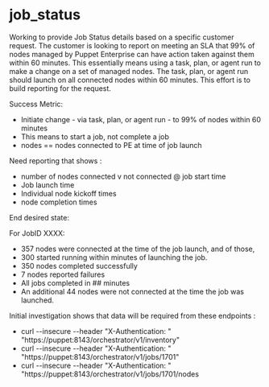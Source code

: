 # job_status

Working to provide Job Status details based on a specific customer request. The customer is looking to report on meeting an SLA that 99% of nodes managed by Puppet Enterprise can have action taken against them within 60 minutes.  This essentially means using a task, plan, or agent run to make a change on a set of managed nodes.  The task, plan, or agent run should launch on all connected nodes within 60 minutes.  This effort is to build reporting for the request.

Success Metric:

- Initiate change - via task, plan, or agent run - to 99% of nodes within 60 minutes
- This means to start a job, not complete a job
- nodes == nodes connected to PE at time of job launch

Need reporting that shows :

- number of nodes connected v not connected @ job start time
- Job launch time
- Individual node kickoff times
- node completion times

End desired state:

For JobID XXXX:

- 357 nodes were connected at the time of the job launch, and of those,
- 300 started running within <SLA> minutes of launching the job.
- 350 nodes completed successfully
- 7 nodes reported failures
- All jobs completed in ## minutes
- An additional 44 nodes were not connected at the time the job was launched. 


Initial investigation shows that data will be required from these endpoints :

- curl --insecure --header "X-Authentication: <TOKEN>" "https://puppet:8143/orchestrator/v1/inventory"
- curl --insecure --header "X-Authentication: <TOKEN>" "https://puppet:8143/orchestrator/v1/jobs/1701"
- curl --insecure --header "X-Authentication: <TOKEN>" "https://puppet:8143/orchestrator/v1/jobs/1701/nodes